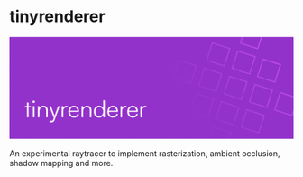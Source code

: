 # tinyrenderer

<img src="tinyrenderer.png" alt="Cover image">

An experimental raytracer to implement rasterization, ambient occlusion, shadow mapping and more.
